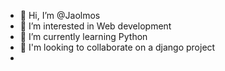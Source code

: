 - 👋 Hi, I’m @Jaolmos
- 👀 I’m interested in Web development
- 🌱 I’m currently learning Python
- 💞️ I'm looking to collaborate on a django project
- 

<!---
Jaolmos/Jaolmos is a ✨ special ✨ repository because its `README.md` (this file) appears on your GitHub profile.
You can click the Preview link to take a look at your changes.
--->
